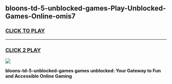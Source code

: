 
## bloons-td-5-unblocked-games-Play-Unblocked-Games-Online-omis7
<h3>
<a href="https://premium76.site?title=bloons-td-5-unblocked-games&ref=24A">CLICK TO PLAY</a></h3>
<hr>

<h3>
<a href="https://premium76.site?title=bloons-td-5-unblocked-games&ref=24A">CLICK 2 PLAY</a>
  
</h3>

<a href="https://premium76.site?title=bloons-td-5-unblocked-games&ref=24A"><img src="https://clearcache.store/games.png"></a>


**bloons-td-5-unblocked-games games unblocked: Your Gateway to Fun and Accessible Online Gaming**
